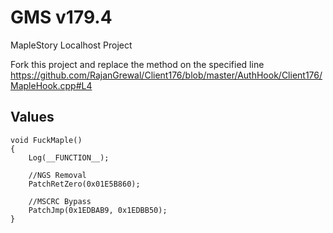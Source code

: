 # GMS v179.4
MapleStory Localhost Project

Fork this project and replace the method on the specified line
https://github.com/RajanGrewal/Client176/blob/master/AuthHook/Client176/MapleHook.cpp#L4

## Values
```
void FuckMaple()
{
	Log(__FUNCTION__);

	//NGS Removal
	PatchRetZero(0x01E5B860);	

	//MSCRC Bypass
	PatchJmp(0x1EDBAB9, 0x1EDBB50);	
}
```
